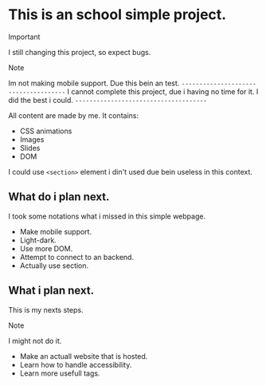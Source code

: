 # This is an school simple project.
> [!IMPORTANT]
> I still changing this project, so expect bugs.

> [!NOTE]
> Im not making mobile support. Due this bein an test.
`-------------------------------------`
I cannot complete this project, due i having no time for it. I did the best i could.
`-------------------------------------`

All content are made by me.
It contains:
<ul>
  <li>CSS animations</li>
  <li>Images</li>
  <li>Slides</li>
  <li>DOM</li>
</ul>

I could use `<section>` element i din't used due bein useless in this context.

## What do i plan next.
I took some notations what i missed in this simple webpage.
<ul>
  <li>Make mobile support.</li>
  <li>Light-dark.</li>
  <li>Use more DOM.</li>
  <li>Attempt to connect to an backend.</li>
  <li>Actually use section.</li>
</ul>

## What i plan next.
This is my nexts steps.
> [!NOTE]
> I might not do it.

+ Make an actuall website that is hosted.
+ Learn how to handle accessibility.
+ Learn more usefull tags.
